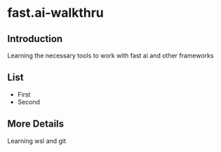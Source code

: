 # fast.ai-walkthru

## Introduction
Learning the necessary tools to work with fast ai and other frameworks

## List 

- First
- Second

## More Details
Learning wsl and git
